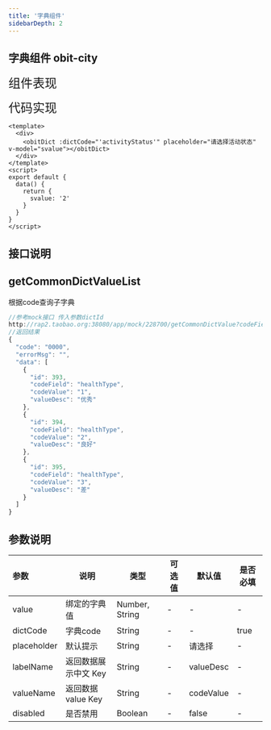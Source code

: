 ```yaml
---
title: '字典组件'
sidebarDepth: 2
---
```

##  字典组件 obit-city


<font size=5>组件表现</font>

<ClientOnly>
  <obit-dict />
</ClientOnly>

<font size=5>代码实现</font>
```vue
<template>
  <div>
    <obitDict :dictCode="'activityStatus'" placeholder="请选择活动状态" v-model="svalue"></obitDict>
  </div>
</template>
<script>
export default {
  data() {
    return {
      svalue: '2'
    }
  }
}
</script>
```

## 接口说明
## getCommonDictValueList
根据code查询子字典 
```javaScript
//参考mock接口 传入参数dictId
http://rap2.taobao.org:38080/app/mock/228700/getCommonDictValue?codeField=healthType
//返回结果
{
  "code": "0000",
  "errorMsg": "",
  "data": [
    {
      "id": 393,
      "codeField": "healthType",
      "codeValue": "1",
      "valueDesc": "优秀"
    },
    {
      "id": 394,
      "codeField": "healthType",
      "codeValue": "2",
      "valueDesc": "良好"
    },
    {
      "id": 395,
      "codeField": "healthType",
      "codeValue": "3",
      "valueDesc": "差"
    }
  ]
}

```
## 参数说明

| 参数| 说明 | 类型 | 可选值 | 默认值 | 是否必填 |
| :------ | ------ | ------ | ------ | ------ | ------ |
| value | 绑定的字典值 | Number, String |- | - | - |
| dictCode | 字典code  | String |- | - | true |
| placeholder | 默认提示 | String |- | 请选择 | - |
| labelName | 返回数据展示中文 Key | String |- | valueDesc | - |
| valueName | 返回数据value Key | String |- | codeValue | - |
| disabled | 是否禁用 | Boolean |- | false | - |

<ClientOnly>
  <obit-gif/>
</ClientOnly>
